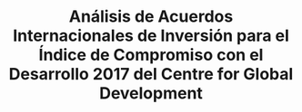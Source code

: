 ---
title: 'Análisis de Acuerdos Internacionales de Inversión para el Índice de Compromiso con el Desarrollo 2017 del Centre for Global Development'
description: 'Metodología para analizar la inclusión del enfoque de desarrollo sostenible en los Acuerdos Internacionales de Inversión (IIAs)'
link: /documentos/Methodology-for-IIAs-analysis_CGD_CDI-Index_2017-by-CIECODE.pdf
tags:
    - coherencia-de-politicas
    - comercio-internacional
---